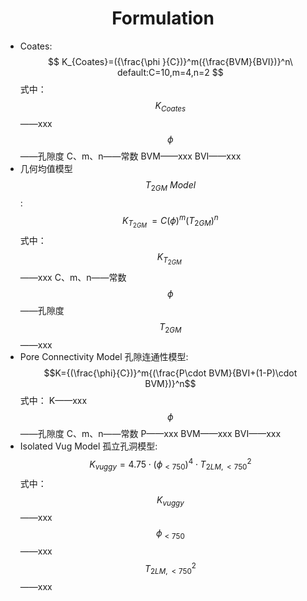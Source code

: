 # <center>Formulation</center>
<script type="text/javascript"src="http://cdn.mathjax.org/mathjax/latest/MathJax.js?config=TeX-AMS-MML_HTMLorMML"></script>
- Coates:
$$ K_{Coates}=({\frac{\phi }{C})}^m({\frac{BVM}{BVI})}^n\ default:C=10,m=4,n=2 $$
式中：
$$K_{Coates}$$——xxx
$$\phi$$——孔隙度
C、m、n——常数
BVM——xxx
BVI——xxx
- 几何均值模型$$T_{2GM}\ Model$$:
$$K_{T_{2GM}\ }=C{(\phi)}^m{(T_{2GM})}^n$$
式中：
$$K_{T_{2GM}\ }$$——xxx
C、m、n——常数
$$\phi$$——孔隙度
$$T_{2GM}$$——xxx
- Pore Connectivity Model 孔隙连通性模型:
$$K={(\frac{\phi}{C})}^m{(\frac{P\cdot BVM}{BVI+(1-P)\cdot BVM})}^n$$
式中：
K——xxx
$$\phi$$——孔隙度
C、m、n——常数
P——xxx
BVM——xxx
BVI——xxx<br>
- Isolated Vug Model 孤立孔洞模型:
$$K_{vuggy}=4.75\cdot (\phi _{< 750})^{4}\cdot {T_{2LM,< 750}^{2}}$$
式中：
$$K_{vuggy}$$——xxx
$$\phi_{<750}$$——xxx
$$T_{2LM,<750}^2$$——xxx
